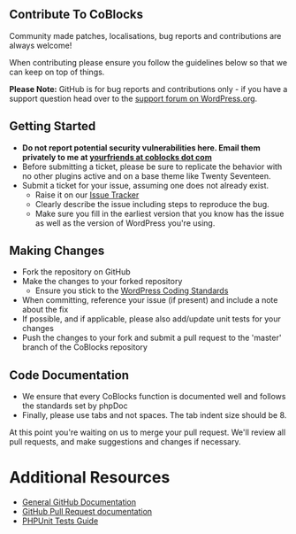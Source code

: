 ## Contribute To CoBlocks

Community made patches, localisations, bug reports and contributions are always welcome!

When contributing please ensure you follow the guidelines below so that we can keep on top of things.

__Please Note:__ GitHub is for bug reports and contributions only - if you have a support question head over to the [support forum on WordPress.org](https://wordpress.org/support/theme/coblocks).

## Getting Started

* __Do not report potential security vulnerabilities here. Email them privately to me at [yourfriends at coblocks dot com](mailto:yourfriends@coblocks.com)__
* Before submitting a ticket, please be sure to replicate the behavior with no other plugins active and on a base theme like Twenty Seventeen.
* Submit a ticket for your issue, assuming one does not already exist.
  * Raise it on our [Issue Tracker](https://github.com/thatplugincompany/coblocks-theme/issues)
  * Clearly describe the issue including steps to reproduce the bug.
  * Make sure you fill in the earliest version that you know has the issue as well as the version of WordPress you're using.

## Making Changes

* Fork the repository on GitHub
* Make the changes to your forked repository
  * Ensure you stick to the [WordPress Coding Standards](https://codex.wordpress.org/WordPress_Coding_Standards)
* When committing, reference your issue (if present) and include a note about the fix
* If possible, and if applicable, please also add/update unit tests for your changes
* Push the changes to your fork and submit a pull request to the 'master' branch of the CoBlocks repository

## Code Documentation

* We ensure that every CoBlocks function is documented well and follows the standards set by phpDoc
* Finally, please use tabs and not spaces. The tab indent size should be 8.

At this point you're waiting on us to merge your pull request. We'll review all pull requests, and make suggestions and changes if necessary.

# Additional Resources
* [General GitHub Documentation](https://help.github.com/)
* [GitHub Pull Request documentation](https://help.github.com/send-pull-requests/)
* [PHPUnit Tests Guide](https://phpunit.de/manual/current/en/writing-tests-for-phpunit.html)